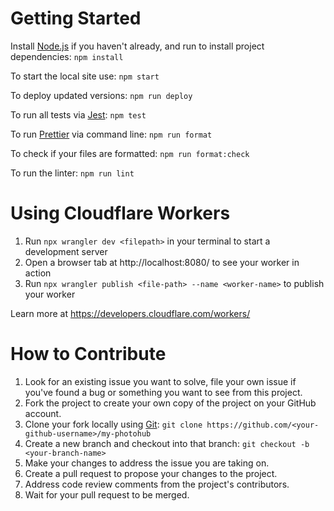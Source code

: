 # Getting Started

Install [Node.js](https://nodejs.org/) if you haven't already, and run to install project dependencies:
`npm install`

To start the local site use:
`npm start`

To deploy updated versions:
`npm run deploy`

To run all tests via [Jest](https://jestjs.io/):
`npm test`

To run [Prettier](https://prettier.io/) via command line:
`npm run format`

To check if your files are formatted:
`npm run format:check`

To run the linter:
`npm run lint`

# Using Cloudflare Workers

1. Run `npx wrangler dev <filepath>` in your terminal to start a development server
1. Open a browser tab at http://localhost:8080/ to see your worker in action
1. Run `npx wrangler publish <file-path> --name <worker-name>` to publish your worker

Learn more at https://developers.cloudflare.com/workers/

# How to Contribute

1. Look for an existing issue you want to solve, file your own issue if you've found a bug or something you want to see from this project.
1. Fork the project to create your own copy of the project on your GitHub account.
1. Clone your fork locally using [Git](https://git-scm.com/): 
`git clone https://github.com/<your-github-username>/my-photohub`
1. Create a new branch and checkout into that branch: 
`git checkout -b <your-branch-name>`
1. Make your changes to address the issue you are taking on.
1. Create a pull request to propose your changes to the project.
1. Address code review comments from the project's contributors.
1. Wait for your pull request to be merged.
